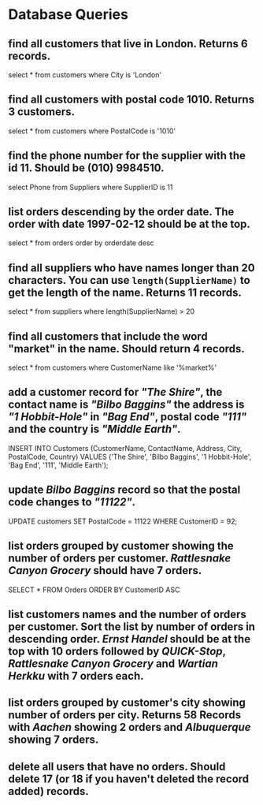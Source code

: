# Database Queries

## find all customers that live in London. Returns 6 records.

select * 
from customers
where City is 'London'

## find all customers with postal code 1010. Returns 3 customers.

select * 
from customers
where PostalCode is '1010'

## find the phone number for the supplier with the id 11. Should be (010) 9984510.

select Phone 
from Suppliers
where SupplierID is 11

## list orders descending by the order date. The order with date 1997-02-12 should be at the top.

select * 
from orders
order by orderdate desc

## find all suppliers who have names longer than 20 characters. You can use `length(SupplierName)` to get the length of the name. Returns 11 records.

select * 
from suppliers
where length(SupplierName) > 20

## find all customers that include the word "market" in the name. Should return 4 records.

select * 
from customers 
where CustomerName like '%market%'

## add a customer record for _"The Shire"_, the contact name is _"Bilbo Baggins"_ the address is _"1 Hobbit-Hole"_ in _"Bag End"_, postal code _"111"_ and the country is _"Middle Earth"_.

INSERT INTO Customers (CustomerName, ContactName, Address, City, PostalCode, Country) 
VALUES ('The Shire', 'Bilbo Baggins', '1 Hobbit-Hole', 'Bag End', '111', 'Middle Earth');

## update _Bilbo Baggins_ record so that the postal code changes to _"11122"_.

UPDATE customers
SET PostalCode = 11122
WHERE CustomerID = 92;

## list orders grouped by customer showing the number of orders per customer. _Rattlesnake Canyon Grocery_ should have 7 orders.

SELECT * FROM Orders
ORDER BY CustomerID ASC

## list customers names and the number of orders per customer. Sort the list by number of orders in descending order. _Ernst Handel_ should be at the top with 10 orders followed by _QUICK-Stop_, _Rattlesnake Canyon Grocery_ and _Wartian Herkku_ with 7 orders each.

## list orders grouped by customer's city showing number of orders per city. Returns 58 Records with _Aachen_ showing 2 orders and _Albuquerque_ showing 7 orders.

## delete all users that have no orders. Should delete 17 (or 18 if you haven't deleted the record added) records.
